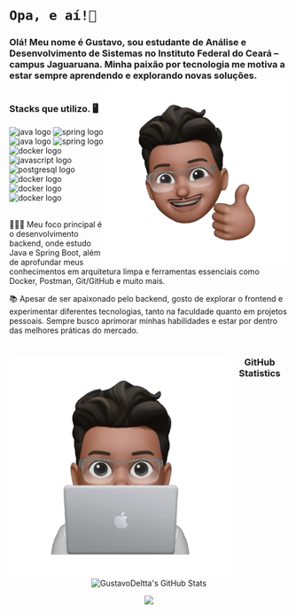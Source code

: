 # ````Opa, e aí!🖖````

<h3>Olá! Meu nome é Gustavo, sou estudante de Análise e Desenvolvimento de Sistemas no Instituto Federal do Ceará – campus Jaguaruana. Minha paixão por tecnologia me motiva a estar sempre aprendendo e explorando novas soluções.
<img height="330px" align="right" src="src/joinha.png">

#

### **Stacks que utilizo. 🖥️**  
<div>
 <img src="https://cdn.jsdelivr.net/gh/devicons/devicon/icons/java/java-original.svg" height="45" alt="java logo"  />
 <img src="https://cdn.jsdelivr.net/gh/devicons/devicon/icons/spring/spring-original.svg" height="45" alt="spring logo"  />
 <img src="https://cdn.jsdelivr.net/gh/devicons/devicon/icons/react/react-original.svg" height="45" alt="java logo"  />
 <img src="https://cdn.jsdelivr.net/gh/devicons/devicon/icons/nodejs/nodejs-original.svg" height="45" alt="spring logo"  />
 <img src="https://cdn.jsdelivr.net/gh/devicons/devicon/icons/kotlin/kotlin-original.svg" height="45" alt="docker logo"  />
 <img src="https://cdn.jsdelivr.net/gh/devicons/devicon/icons/javascript/javascript-plain.svg" height="45" alt="javascript logo"  />
 <img src="https://cdn.jsdelivr.net/gh/devicons/devicon/icons/postgresql/postgresql-original.svg" height="45" alt="postgresql logo"  />
 <img src="https://cdn.jsdelivr.net/gh/devicons/devicon/icons/docker/docker-original.svg" height="45" alt="docker logo"  />
 <img src="https://cdn.jsdelivr.net/gh/devicons/devicon/icons/git/git-original.svg" height="45" alt="docker logo"  />
 <img src="https://cdn.jsdelivr.net/gh/devicons/devicon/icons/postman/postman-original.svg" height="45" alt="docker logo"  />
</div>

<br>

<div display="inline-block">
 <p align="left">👨🏽‍💻 Meu foco principal é o desenvolvimento backend, onde estudo Java e Spring Boot, além de aprofundar meus conhecimentos em arquitetura limpa e ferramentas essenciais como Docker, Postman, Git/GitHub e muito mais.</p>
 <p align="left">📚 Apesar de ser apaixonado pelo backend, gosto de explorar o frontend e experimentar diferentes tecnologias, tanto na faculdade quanto em projetos pessoais. Sempre busco aprimorar minhas habilidades e estar por dentro das melhores práticas do mercado.</p> 

#

<p><img width="400px" align="left" src="src/dev.jpeg.png"></p>
<h3 align="center" color=green>GitHub Statistics</h3>
<p align="center">
  <a><img height="160px" alt="GustavoDeltta's GitHub Stats" src="https://github-readme-stats.vercel.app/api?username=GustavoDeltta&show_icons=true&theme=dark#gh-dark-mode-only" /></a>
</p>
<p align="center">
 <a><img height="160px" src="https://github-readme-stats.vercel.app/api/top-langs/?username=GustavoDeltta&layout=compact&theme=dark#gh-dark-mode-only"/>   
</p>


 

